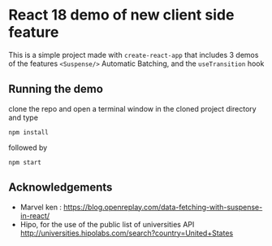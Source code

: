 # React 18 demo of new client side feature
This is a simple project made with `create-react-app` that includes 3 demos of the features `<Suspense/>` Automatic Batching, and the `useTransition` hook

## Running the demo
clone the repo and open a terminal window in the cloned project directory and type
```shell
npm install
```
followed by 
```shell
npm start
```
## Acknowledgements
- Marvel ken : https://blog.openreplay.com/data-fetching-with-suspense-in-react/
- Hipo, for the use of the public list of universities API http://universities.hipolabs.com/search?country=United+States